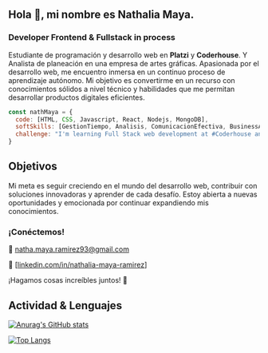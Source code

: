 
## Hola 👋,  mi nombre es Nathalia Maya. 

### Developer Frontend & Fullstack in process

Estudiante de programación y desarrollo web en **Platzi** y **Coderhouse**. Y Analista de planeación en una empresa de artes gráficas.
Apasionada por el desarrollo web, me encuentro inmersa en un continuo proceso de aprendizaje autónomo. Mi objetivo es convertirme en un recurso con conocimientos sólidos a nivel técnico y habilidades que me permitan desarrollar productos digitales eficientes.

```js
const nathMaya = {
  code: [HTML, CSS, Javascript, React, Nodejs, MongoDB],
  softSkills: [GestionTiempo, Analisis, ComunicacionEfectiva, BusinessAgility]
  challenge: "I'm learning Full Stack web development at #Coderhouse and Frontend Specialization with #Alura, focused on JavaScript and React"
}
```
## Objetivos

Mi meta es seguir creciendo en el mundo del desarrollo web, contribuir con soluciones innovadoras y aprender de cada desafío. Estoy abierta a nuevas oportunidades y emocionada por continuar expandiendo mis conocimientos.

### ¡Conéctemos! 

💌 natha.maya.ramirez93@gmail.com

💌 [[linkedin.com/in/nathalia-maya-ramirez](https://www.linkedin.com/in/nathalia-maya-814245119/)]

¡Hagamos cosas increíbles juntos! 🚀

## Actividad & Lenguajes

[![Anurag's GitHub stats](https://github-readme-stats.vercel.app/api?username=Nath-Maya&hide=stars,issues&show_icons=true&theme=merko)](https://github.com/Nath-Maya/github-readme-stats)

[![Top Langs](https://github-readme-stats.vercel.app/api/top-langs/?username=Nath-Maya&layout=compact)](https://github.com/Nath-Maya/github-readme-stats)

